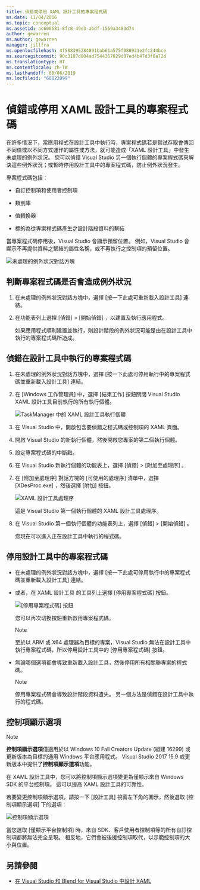 ```yaml
---
title: 偵錯或停用 XAML 設計工具的專案程式碼
ms.date: 11/04/2016
ms.topic: conceptual
ms.assetid: ac600581-8fc8-49e3-abdf-1569a3483d74
author: gewarren
ms.author: gewarren
manager: jillfra
ms.openlocfilehash: 4f588395284891bab61a575f088931e2fc244bce
ms.sourcegitcommit: 90c3187d804ad7544367829d07ed4b47d3f8a72d
ms.translationtype: HT
ms.contentlocale: zh-TW
ms.lasthandoff: 08/06/2019
ms.locfileid: "68822099"
---
```

# <a name="debug-or-disable-project-code-in-xaml-designer"></a>偵錯或停用 XAML 設計工具的專案程式碼

在許多情況下，當應用程式在設計工具中執行時，專案程式碼若是嘗試存取會傳回不同值或以不同方式運作的屬性或方法，就可能造成「XAML 設計工具」中發生未處理的例外狀況。 您可以偵錯 Visual Studio 另一個執行個體的專案程式碼來解決這些例外狀況；或暫時停用設計工具中的專案程式碼，防止例外狀況發生。

專案程式碼包括：

- 自訂控制項和使用者控制項

- 類別庫

- 值轉換器

- 標的為從專案程式碼產生之設計階段資料的繫結

當專案程式碼停用後，Visual Studio 會顯示預留位置。 例如，Visual Studio 會顯示不再提供資料之繫結的屬性名稱，或不再執行之控制項的預留位置。

![未處理的例外狀況對話方塊](../designers/media/xaml_unhandledexception.png)

## <a name="to-determine-if-project-code-is-causing-an-exception"></a>判斷專案程式碼是否會造成例外狀況

1. 在未處理的例外狀況對話方塊中，選擇 [按一下此處可重新載入設計工具]  連結。

2. 在功能表列上選擇 [偵錯]   > [開始偵錯]  ，以建置及執行應用程式。

     如果應用程式順利建置並執行，則設計階段的例外狀況可能是由在設計工具中執行的專案程式碼所造成。

## <a name="to-debug-project-code-running-in-the-designer"></a>偵錯在設計工具中執行的專案程式碼

1. 在未處理的例外狀況對話方塊中，選擇 [按一下此處可停用執行中的專案程式碼並重新載入設計工具]  連結。

2. 在 [Windows 工作管理員] 中，選擇 [結束工作]  按鈕關閉 Visual Studio XAML 設計工具目前執行的所有執行個體。

     ![TaskManager 中的 XAML 設計工具執行個體](../designers/media/xaml_taskmanager.png)

3. 在 Visual Studio 中，開啟包含要偵錯之程式碼或控制項的 XAML 頁面。

4. 開啟 Visual Studio 的新執行個體，然後開啟您專案的第二個執行個體。

5. 設定專案程式碼的中斷點。

6. 在 Visual Studio 新執行個體的功能表上，選擇 [偵錯]   > [附加至處理序]  。

7. 在 [附加至處理序]  對話方塊的 [可使用的處理序]  清單中，選擇 [XDesProc.exe]  ，然後選擇 [附加]  按鈕。

     ![XAML 設計工具處理序](../designers/media/xaml_attach.png)

     這是 Visual Studio 第一個執行個體的 XAML 設計工具處理序。

8. 在 Visual Studio 第一個執行個體的功能表列上，選擇 [偵錯]   > [開始偵錯]  。

     您現在可以進入正在設計工具中執行的程式碼。

## <a name="to-disable-project-code-in-the-designer"></a>停用設計工具中的專案程式碼

- 在未處理的例外狀況對話方塊中，選擇 [按一下此處可停用執行中的專案程式碼並重新載入設計工具]  連結。

- 或者，在 XAML 設計工具  的工具列上選擇 [停用專案程式碼]  按鈕。

     ![[停用專案程式碼] 按鈕](../designers/media/xaml_disablecode.png)

     您可以再次切換按鈕重新啟用專案程式碼。

    > [!NOTE]
    > 至於以 ARM 或 X64 處理器為目標的專案，Visual Studio 無法在設計工具中執行專案程式碼，所以停用設計工具中的 [停用專案程式碼]  按鈕。

- 無論哪個選項都會導致重新載入設計工具，然後停用所有相關聯專案的程式碼。

    > [!NOTE]
    > 停用專案程式碼會導致設計階段資料遺失。 另一個方法是偵錯在設計工具中執行的程式碼。

## <a name="control-display-options"></a>控制項顯示選項

> [!NOTE]
> **控制項顯示選項**僅適用於以 Windows 10 Fall Creators Update (組建 16299) 或更新版本為目標的通用 Windows 平台應用程式。 Visual Studio 2017 15.9 或更新版本中提供了**控制項顯示選項**功能。

在 XAML 設計工具中，您可以將控制項顯示選項變更為僅顯示來自 Windows SDK 的平台控制項。 這可以提高 XAML 設計工具的可靠性。

若要變更控制項顯示選項，請按一下 [設計工具] 視窗左下角的圖示，然後選取 [控制項顯示選項]  下的選項：

![控制項顯示選項](../designers/media/control_display_options.png)

當您選取 [僅顯示平台控制項]  時，來自 SDK、客戶使用者控制項等的所有自訂控制項都將無法完全呈現。 相反地，它們會被後援控制項取代，以示範控制項的大小與位置。

## <a name="see-also"></a>另請參閱

- [在 Visual Studio 和 Blend for Visual Studio 中設計 XAML](../designers/designing-xaml-in-visual-studio.md)
